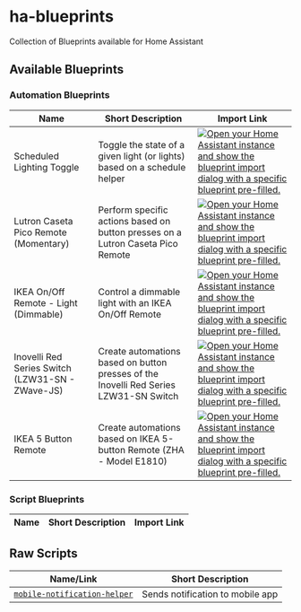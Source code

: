 # ha-blueprints

Collection of Blueprints available for Home Assistant

## Available Blueprints

### Automation Blueprints

| Name                                             | Short Description                                                                     | Import Link                                                                                                                                                                                                                                                                                                                                                      |
| ------------------------------------------------ | ------------------------------------------------------------------------------------- | ---------------------------------------------------------------------------------------------------------------------------------------------------------------------------------------------------------------------------------------------------------------------------------------------------------------------------------------------------------------- |
| Scheduled Lighting Toggle                        | Toggle the state of a given light (or lights) based on a schedule helper              | [![Open your Home Assistant instance and show the blueprint import dialog with a specific blueprint pre-filled.](https://my.home-assistant.io/badges/blueprint_import.svg)](https://my.home-assistant.io/redirect/blueprint_import/?blueprint_url=https%3A%2F%2Fgithub.com%2Ftravipross%2Fha-blueprints%2Fblob%2Fmain%2Fautomations%2Fscheduled-light.yaml)      |
| Lutron Caseta Pico Remote (Momentary)            | Perform specific actions based on button presses on a Lutron Caseta Pico Remote       | [![Open your Home Assistant instance and show the blueprint import dialog with a specific blueprint pre-filled.](https://my.home-assistant.io/badges/blueprint_import.svg)](https://my.home-assistant.io/redirect/blueprint_import/?blueprint_url=https%3A%2F%2Fgithub.com%2Ftravipross%2Fha-blueprints%2Fblob%2Fmain%2Fautomations%2Fpico-remote.yaml)          |
| IKEA On/Off Remote - Light (Dimmable)            | Control a dimmable light with an IKEA On/Off Remote                                   | [![Open your Home Assistant instance and show the blueprint import dialog with a specific blueprint pre-filled.](https://my.home-assistant.io/badges/blueprint_import.svg)](https://my.home-assistant.io/redirect/blueprint_import/?blueprint_url=https%3A%2F%2Fgithub.com%2Ftravipross%2Fha-blueprints%2Fblob%2Fmain%2Fautomations%2Fikea-on-off-remote.yaml)   |
| Inovelli Red Series Switch (LZW31-SN - ZWave-JS) | Create automations based on button presses of the Inovelli Red Series LZW31-SN Switch | [![Open your Home Assistant instance and show the blueprint import dialog with a specific blueprint pre-filled.](https://my.home-assistant.io/badges/blueprint_import.svg)](https://my.home-assistant.io/redirect/blueprint_import/?blueprint_url=https%3A%2F%2Fgithub.com%2Ftravipross%2Fha-blueprints%2Fblob%2Fmain%2Fautomations%2Finovelli-red.yaml)         |
| IKEA 5 Button Remote                             | Create automations based on IKEA 5-button Remote (ZHA - Model E1810)                  | [![Open your Home Assistant instance and show the blueprint import dialog with a specific blueprint pre-filled.](https://my.home-assistant.io/badges/blueprint_import.svg)](https://my.home-assistant.io/redirect/blueprint_import/?blueprint_url=https%3A%2F%2Fgithub.com%2Ftravipross%2Fha-blueprints%2Fblob%2Fmain%2Fautomations%2Fikea-5-button-remote.yaml) |

### Script Blueprints

| Name | Short Description | Import Link |
| ---- | ----------------- | ----------- |

## Raw Scripts

| Name/Link                                                                     | Short Description                |
| ----------------------------------------------------------------------------- | -------------------------------- |
| [`mobile-notification-helper`](./raw-scripts/mobile-notification-helper.yaml) | Sends notification to mobile app |
